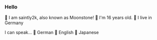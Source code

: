 ### Hello

 I am saintly2k, also known as Moonstone!
 I'm 16 years old.
 I live in Germany

I can speak...
 German
 English
 Japanese
